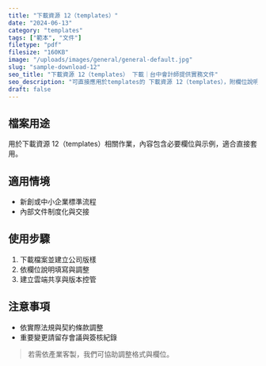 ```yaml
---
title: "下載資源 12（templates）"
date: "2024-06-13"
category: "templates"
tags: ["範本", "文件"]
filetype: "pdf"
filesize: "160KB"
image: "/uploads/images/general/general-default.jpg"
slug: "sample-download-12"
seo_title: "下載資源 12（templates） 下載｜台中會計師提供實務文件"
seo_description: "可直接應用於templates的 下載資源 12（templates），附欄位說明與步驟，協助快速落地。"
draft: false
---
```


## 檔案用途
用於下載資源 12（templates）相關作業，內容包含必要欄位與示例，適合直接套用。

## 適用情境
- 新創或中小企業標準流程
- 內部文件制度化與交接

## 使用步驟
1. 下載檔案並建立公司版樣
2. 依欄位說明填寫與調整
3. 建立雲端共享與版本控管

## 注意事項
- 依實際法規與契約條款調整
- 重要變更請留存會議與簽核紀錄

> 若需依產業客製，我們可協助調整格式與欄位。
